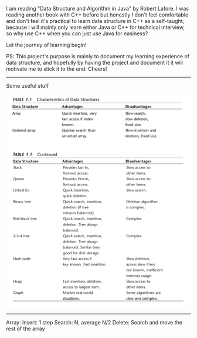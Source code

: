 I am reading "Data Structure and Algorithm in Java" by Robert Lafore. I was reading another book with C++ before but honestly I don't feel comfortable and don't feel it's practical to learn data structure in C++ as a self-taught, because I will mainly only learn either Java or C++ for technical interview, so why use C++ when you can just use Java for easiness?

Let the journey of learning begin!

PS: This project's purpose is mainly to document my learning experience of data structure, and hopefully by having the project and document it it will motivate me to stick it to the end. Cheers!

---
Some useful stuff

<img src="ch1_assets/adv_disadv_1.png">
<img src="ch1_assets/adv_disadv_2.png">

---

Array:
Insert: 1 step
Search: N, average N/2
Delete: Search and move the rest of the array
